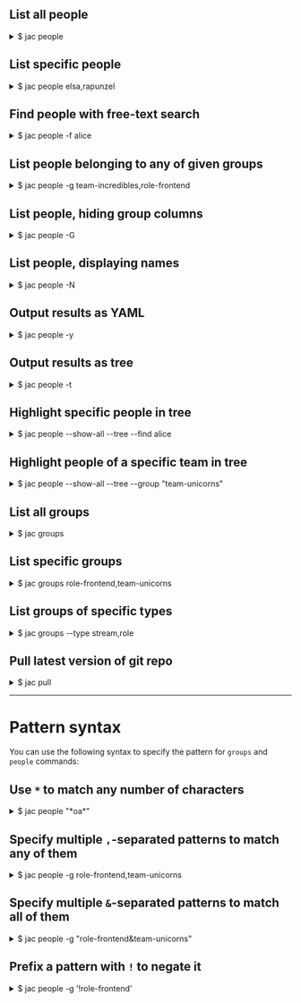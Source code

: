 ## List all people

<details>
<summary>$ jac people</summary>

```bash
$ jac people
  NAME              FIRST NAME  LAST NAME   EMAIL                 GROUPS                          INHERITED GROUPS
  alice-wonderland  Alice       Wonderland  alice@example.com     Manager Support Specialist
                                                                  Tech Support
  buzz-lightyear    Buzz        Lightyear   buzz@example.com      Frontend Developer              Development
                                                                  Incredibles Team
  dash-parr         Dash        Parr        dash@example.com      DevOps Incredibles Team         Development
  elsa              Elsa                    elsa@example.com      Backend Developer Fairies Team  Development

helen-parr Helen Parr helen@example.com Manager Incredibles Team Development
jack-sparrow Jack Sparrow jack@example.com DevOps Dragons Team Tech Support
maui Maui maui@example.com Backend Developer Moana's Team Marketing

mickey-mouse Mickey Mouse mickey@example.com Frontend Developer Tech Support
Unicorns Team
moana Moana moana@example.com Support Specialist Marketing
Moana's Team
peter-pan Peter Pan peter@example.com Backend Developer Dragons Team Tech Support

pua Pua pua@example.com Frontend Developer Marketing
Moana's Team
rapunzel Rapunzel rapunzel@example.com Manager Support Specialist
Development
tinker-bell Tinker Bell tinker@example.com DevOps Fairies Team Development
violet-parr Violet Parr violet@example.com Frontend Developer Development
Incredibles Team
woody Woody woody@example.com Manager Incredibles Team Development
———
Count: 15

```

</details>

## List specific people

<details>
<summary> $ jac people elsa,rapunzel</summary>

```bash
$ jac people elsa,rapunzel
  NAME      FIRST NAME  LAST NAME  EMAIL                 GROUPS                          INHERITED GROUPS
  elsa      Elsa                   elsa@example.com      Backend Developer Fairies Team  Development

  rapunzel  Rapunzel               rapunzel@example.com  Manager Support Specialist
                                                         Development
 ———
 Count: 2
```

</details>

## Find people with free-text search

<details>
<summary>$ jac people -f alice</summary>

Use `--find` or `-f` to find people with free-text search in their first or last name, email or name identifier:

```bash
$ jac people -f alice
  NAME              FIRST NAME  LAST NAME   EMAIL              GROUPS                          INHERITED GROUPS
  alice-wonderland  Alice       Wonderland  alice@example.com  Manager Support Specialist
                                                               Tech Support
 ———
 Count: 1
```

</details>

## List people belonging to any of given groups

<details>
<summary>$ jac people -g team-incredibles,role-frontend</summary>

Use `--group` or `-g` to filter by group:

```bash
$ jac people -g team-incredibles,role-frontend
  NAME            FIRST NAME  LAST NAME  EMAIL               GROUPS                          INHERITED GROUPS
  buzz-lightyear  Buzz        Lightyear  buzz@example.com    Frontend Developer              Development
                                                             Incredibles Team
  dash-parr       Dash        Parr       dash@example.com    DevOps Incredibles Team         Development
  helen-parr      Helen       Parr       helen@example.com   Manager Incredibles Team        Development
  mickey-mouse    Mickey      Mouse      mickey@example.com  Frontend Developer              Tech Support
                                                             Unicorns Team
  pua             Pua                    pua@example.com     Frontend Developer              Marketing
                                                             Moana's Team
  violet-parr     Violet      Parr       violet@example.com  Frontend Developer              Development
                                                             Incredibles Team
  woody           Woody                  woody@example.com   Manager Incredibles Team        Development
 ———
 Count: 7
```

</details>

## List people, hiding group columns

<details>
<summary> $ jac people -G</summary>

Use `--hide-groups` or `-G` to hide group columns (eg: if your terminal is too narrow):

```bash
$ jac people -G
  NAME              FIRST NAME  LAST NAME   EMAIL
  alice-wonderland  Alice       Wonderland  alice@example.com
  buzz-lightyear    Buzz        Lightyear   buzz@example.com
  dash-parr         Dash        Parr        dash@example.com
  elsa              Elsa                    elsa@example.com
  helen-parr        Helen       Parr        helen@example.com
  jack-sparrow      Jack        Sparrow     jack@example.com
  maui              Maui                    maui@example.com
  mickey-mouse      Mickey      Mouse       mickey@example.com
  moana             Moana                   moana@example.com
  peter-pan         Peter       Pan         peter@example.com
  pua               Pua                     pua@example.com
  rapunzel          Rapunzel                rapunzel@example.com
  tinker-bell       Tinker      Bell        tinker@example.com
  violet-parr       Violet      Parr        violet@example.com
  woody             Woody                   woody@example.com
 ———
 Count: 15
```

</details>

## List people, displaying names

<details>
<summary>$ jac people -N</summary>
Use `--show-names` or `-N` to display identifier names instead of full names:

```bash
$ jac people -N
  NAME              FIRST NAME  LAST NAME   EMAIL                 GROUPS                          INHERITED GROUPS
  alice-wonderland  Alice       Wonderland  alice@example.com     role-manager role-support
                                                                  stream-tech-support
  buzz-lightyear    Buzz        Lightyear   buzz@example.com      role-frontend team-incredibles  stream-development

  dash-parr         Dash        Parr        dash@example.com      role-devops team-incredibles    stream-development
  elsa              Elsa                    elsa@example.com      role-backend team-fairies       stream-development
  helen-parr        Helen       Parr        helen@example.com     role-manager team-incredibles   stream-development
  jack-sparrow      Jack        Sparrow     jack@example.com      role-devops team-dragons        stream-tech-support
  maui              Maui                    maui@example.com      role-backend team-moana         stream-marketing
  mickey-mouse      Mickey      Mouse       mickey@example.com    role-frontend team-unicorns     stream-tech-support
  moana             Moana                   moana@example.com     role-support team-moana         stream-marketing
  peter-pan         Peter       Pan         peter@example.com     role-backend team-dragons       stream-tech-support
  pua               Pua                     pua@example.com       role-frontend team-moana        stream-marketing
  rapunzel          Rapunzel                rapunzel@example.com  role-manager role-support
                                                                  stream-development
  tinker-bell       Tinker      Bell        tinker@example.com    role-devops team-fairies        stream-development
  violet-parr       Violet      Parr        violet@example.com    role-frontend team-incredibles  stream-development

  woody             Woody                   woody@example.com     role-manager team-incredibles   stream-development
 ———
 Count: 15
```

</details>

## Output results as YAML

<details>
<summary>$ jac people -y</summary>
Use `--yaml` or `-y` to output results as YAML instead of the default table format:

```bash
$ jac people -y
apiVersion: jac.nesto.ca/v1alpha1
kind: Person
metadata:
  name: alice-wonderland
spec:
  firstName: Alice
  lastName: Wonderland
  email: alice@example.com
  groups:
    - role-support
    - role-manager
    - stream-tech-support
  parent: jack-sparrow
  values:
    githubUser: alicewonderland
---
apiVersion: jac.nesto.ca/v1alpha1
kind: Person
metadata:
  name: buzz-lightyear
spec:
  firstName: Buzz
  lastName: Lightyear
  email: buzz@example.com
  groups:
    - role-frontend
    - team-incredibles
  parent: alice-wonderland
  values:
    githubUser: buzzlightyear
---
apiVersion: jac.nesto.ca/v1alpha1
kind: Person
metadata:
  name: dash-parr
spec:
  firstName: Dash
  lastName: Parr
  email: dash@example.com
  groups:
    - role-devops
    - team-incredibles
  values:
    githubUser: dashparr
---
apiVersion: jac.nesto.ca/v1alpha1
kind: Person
metadata:
  name: elsa
spec:
  firstName: Elsa
  lastName: null
  email: elsa@example.com
  groups:
    - role-backend
    - team-fairies
  values:
    githubUser: elsa
---
apiVersion: jac.nesto.ca/v1alpha1
kind: Person
metadata:
  name: helen-parr
spec:
  firstName: Helen
  lastName: Parr
  email: helen@example.com
  groups:
    - role-manager
    - team-incredibles
  values:
    githubUser: helenparr
---
apiVersion: jac.nesto.ca/v1alpha1
kind: Person
metadata:
  name: jack-sparrow
spec:
  firstName: Jack
  lastName: Sparrow
  email: jack@example.com
    groups:                                                                                                                                                                                                                                                                                                                                                         [55/998]
    - role-devops
    - team-dragons
  values:
    githubUser: jacksparrow
---
apiVersion: jac.nesto.ca/v1alpha1
kind: Person
metadata:
  name: maui
spec:
  firstName: Maui
  lastName: null
  email: maui@example.com
  groups:
    - role-backend
    - team-moana
  values:
    githubUser: maui
---
apiVersion: jac.nesto.ca/v1alpha1
kind: Person
metadata:
  name: mickey-mouse
spec:
  firstName: Mickey
  lastName: Mouse
  email: mickey@example.com
  groups:
    - role-frontend
    - team-unicorns
  values:
    githubUser: mickeymouse
---
apiVersion: jac.nesto.ca/v1alpha1
kind: Person
metadata:
  name: moana
spec:
  firstName: Moana
  lastName: null
  email: moana@example.com
  groups:
    - role-support
    - team-moana
  values:
    githubUser: moana
---
apiVersion: jac.nesto.ca/v1alpha1
kind: Person
metadata:
  name: peter-pan
spec:
  firstName: Peter
  lastName: Pan
  email: peter@example.com
  groups:
    - role-backend
    - team-dragons
  values:
    githubUser: peterpan
---
apiVersion: jac.nesto.ca/v1alpha1
kind: Person
metadata:
  name: pua
spec:
  firstName: Pua
  lastName: null
  email: pua@example.com
  groups:
    - role-frontend
    - team-moana
  values:
    githubUser: pua
---
apiVersion: jac.nesto.ca/v1alpha1
kind: Person
metadata:
  name: rapunzel
spec:
  firstName: Rapunzel
  lastName: null
  email: rapunzel@example.com
  groups:
    - role-support
    - role-manager
    - stream-development
  parent: elsa
  values:
    githubUser: rapunzel
---
apiVersion: jac.nesto.ca/v1alpha1
kind: Person
metadata:
  name: tinker-bell
spec:
  firstName: Tinker
  lastName: Bell
  email: tinker@example.com
  groups:
    - role-devops
    - team-fairies
  values:
    githubUser: tinkerbelle
---
apiVersion: jac.nesto.ca/v1alpha1
kind: Person
metadata:
  name: violet-parr
spec:
  firstName: Violet
  lastName: Parr
  email: violet@example.com
  groups:
    - role-frontend
    - team-incredibles
  values:
    githubUser: violetparr
---
apiVersion: jac.nesto.ca/v1alpha1
kind: Person
metadata:
  name: woody
spec:
  firstName: Woody
  lastName: null
  email: woody@example.com
  groups:
    - role-manager
    - team-incredibles
  parent: alice-wonderland
  values:
    githubUser: woody
```

</details>

## Output results as tree

<details>
<summary>$ jac people -t</summary>
Use `--tree` or `-t` to output results as YAML instead of the default table format:

```bash
$ jac people -t

├─ Dash Parr
├─ Elsa
│  └─ Rapunzel
├─ Helen Parr
├─ Jack Sparrow
│  └─ Alice Wonderland
│     ├─ Buzz Lightyear
│     └─ Woody
├─ Maui
├─ Mickey Mouse
├─ Moana
├─ Peter Pan
├─ Pua
├─ Tinker Bell
└─ Violet Parr
 ———
 Count: 15
```

</details>

## Highlight specific people in tree

<details>
<summary>$ jac people --show-all --tree --find alice</summary>
Use `--show-all` or `-A` to show all people in tree, highlighting specific people with free-text search:

```bash
# $ jac people --show-all --tree --find alice
$ jac people -Atf alice

├─ Dash Parr
├─ Elsa
│  └─ Rapunzel
├─ Helen Parr
├─ Jack Sparrow
│  └─ Alice Wonderland <-- This will be highlighted in yellow in your CLI
│     ├─ Buzz Lightyear
│     └─ Woody
├─ Maui
├─ Mickey Mouse
├─ Moana
├─ Peter Pan
├─ Pua
├─ Tinker Bell
└─ Violet Parr
 ———
 Count: 1
```

Without `--show-all`, only people matching the search will be shown, along with their parents.

</details>

## Highlight people of a specific team in tree

<details>
<summary>$ jac people --show-all --tree --group "team-unicorns"</summary>

```bash
# $ jac people --show-all --tree --group "team-unicorns"
$ jac people -Atg "team-unicorns"

├─ Dash Parr
├─ Elsa
│ └─ Rapunzel
├─ Helen Parr
├─ Jack Sparrow
│ └─ Alice Wonderland
│ ├─ Buzz Lightyear
│ └─ Woody
├─ Maui
├─ Mickey Mouse
├─ Moana
├─ Peter Pan
├─ Pua
├─ Tinker Bell
└─ Violet Parr
———
Count: 1

```

</details>

## List all groups

<details>
<summary>$ jac groups</summary>

```bash
$ jac groups
  NAME                 FULL NAME           EMAIL  TYPE    PARENT
  role-backend         Backend Developer          role
  role-devops          DevOps                     role
  role-frontend        Frontend Developer         role
  role-manager         Manager                    role
  role-support         Support Specialist         role
  stream-development   Development                stream
  stream-marketing     Marketing                  stream
  stream-tech-support  Tech Support               stream
  team-dragons         Dragons Team               team    stream-tech-support
  team-fairies         Fairies Team               team    stream-development
  team-incredibles     Incredibles Team           team    stream-development
  team-moana           Moana's Team               team    stream-marketing
  team-unicorns        Unicorns Team              team    stream-tech-support
 ———
 Count: 13
```

</details>

## List specific groups

<details>
<summary>$ jac groups role-frontend,team-unicorns</summary>

```bash
$ jac groups role-frontend,team-unicorns
  NAME           FULL NAME           EMAIL  TYPE  PARENT
  role-frontend  Frontend Developer         role
  team-unicorns  Unicorns Team              team  stream-tech-support
 ———
 Count: 2
```

</details>

## List groups of specific types

<details>
<summary>$ jac groups --type stream,role</summary>

Use `--type` to filter by group type:

```bash
# $ jac groups --type stream,role
$ jac groups -T stream,role
  NAME                 FULL NAME           EMAIL  TYPE    PARENT
  role-backend         Backend Developer          role
  role-devops          DevOps                     role
  role-frontend        Frontend Developer         role
  role-manager         Manager                    role
  role-support         Support Specialist         role
  stream-development   Development                stream
  stream-marketing     Marketing                  stream
  stream-tech-support  Tech Support               stream
 ———
 Count: 8
```

</details>

## Pull latest version of git repo

<details>
<summary>$ jac pull</summary>

```bash
$ jac pull
Already up to date.
```

</details>

---

# Pattern syntax

You can use the following syntax to specify the pattern for `groups` and `people` commands:

## Use `*` to match any number of characters

<details>
<summary>$ jac people "*oa*"</summary>

```bash
$ jac people "*oa*"
  NAME   FIRST NAME  LAST NAME  EMAIL              GROUPS                          INHERITED GROUPS
  moana  Moana                  moana@example.com  Support Specialist              Marketing
                                                   Moana's Team
 ———
 Count: 1
```

</details>

## Specify multiple `,`-separated patterns to match **any** of them

<details>
<summary>$ jac people -g role-frontend,team-unicorns</summary>

```bash
$ jac people -g role-frontend,team-unicorns
  NAME            FIRST NAME  LAST NAME  EMAIL               GROUPS                          INHERITED GROUPS
  buzz-lightyear  Buzz        Lightyear  buzz@example.com    Frontend Developer              Development
                                                             Incredibles Team
  mickey-mouse    Mickey      Mouse      mickey@example.com  Frontend Developer              Tech Support
                                                             Unicorns Team
  pua             Pua                    pua@example.com     Frontend Developer              Marketing
                                                             Moana's Team
  violet-parr     Violet      Parr       violet@example.com  Frontend Developer              Development
                                                             Incredibles Team
 ———
 Count: 4
```

</details>

## Specify multiple `&`-separated patterns to match **all** of them

<details>
<summary>$ jac people -g "role-frontend&team-unicorns"</summary>

```bash
$ jac people -g "role-frontend&team-unicorns"
  NAME          FIRST NAME  LAST NAME  EMAIL               GROUPS                          INHERITED GROUPS
  mickey-mouse  Mickey      Mouse      mickey@example.com  Frontend Developer              Tech Support
                                                           Unicorns Team
 ———
 Count: 1
```

</details>

## Prefix a pattern with `!` to negate it

<details>
<summary>$ jac people -g '!role-frontend'</summary>

```bash
$ jac people -g '!role-frontend'
  NAME              FIRST NAME  LAST NAME   EMAIL                 GROUPS                          INHERITED GROUPS
  alice-wonderland  Alice       Wonderland  alice@example.com     Manager Support Specialist
                                                                  Tech Support
  dash-parr         Dash        Parr        dash@example.com      DevOps Incredibles Team         Development
  elsa              Elsa                    elsa@example.com      Backend Developer Fairies Team  Development

  helen-parr        Helen       Parr        helen@example.com     Manager Incredibles Team        Development
  jack-sparrow      Jack        Sparrow     jack@example.com      DevOps Dragons Team             Tech Support
  maui              Maui                    maui@example.com      Backend Developer Moana's Team  Marketing

  moana             Moana                   moana@example.com     Support Specialist              Marketing
                                                                  Moana's Team
  peter-pan         Peter       Pan         peter@example.com     Backend Developer Dragons Team  Tech Support

  rapunzel          Rapunzel                rapunzel@example.com  Manager Support Specialist
                                                                  Development
  tinker-bell       Tinker      Bell        tinker@example.com    DevOps Fairies Team             Development
  woody             Woody                   woody@example.com     Manager Incredibles Team        Development
 ———
 Count: 11
```

</details>
